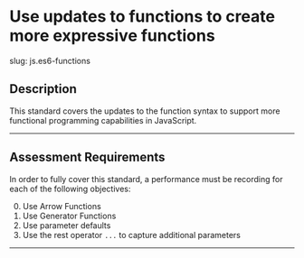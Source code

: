# Use updates to functions to create more expressive functions

slug: js.es6-functions

## Description
This standard covers the updates to the function syntax to support more functional programming capabilities in JavaScript.

---
## Assessment Requirements
In order to fully cover this standard, a performance must be recording for each of the following objectives:

0. Use Arrow Functions
1. Use Generator Functions
2. Use parameter defaults
3. Use the rest operator `...` to capture additional parameters

---
